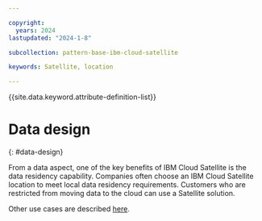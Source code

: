 ```yaml
---

copyright:
  years: 2024
lastupdated: "2024-1-8"

subcollection: pattern-base-ibm-cloud-satellite

keywords: Satellite, location

---
```


{{site.data.keyword.attribute-definition-list}}

# Data design
{: #data-design}

<!-- text for data design considerations goes here -->
From a data aspect, one of the key benefits of IBM Cloud Satellite is the data residency capability. Companies often choose an IBM Cloud Satellite location to meet local data residency requirements. Customers who are restricted from moving data to the cloud can use a Satellite solution.

Other use cases are described [here](https://cloud.ibm.com/docs/satellite?topic=satellite-use-case).
